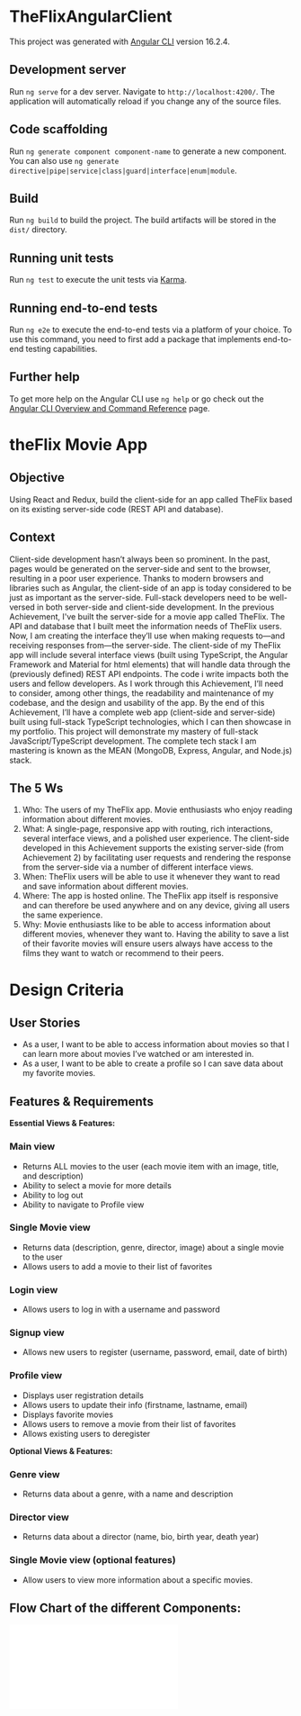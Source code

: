 # TheFlixAngularClient

This project was generated with [Angular CLI](https://github.com/angular/angular-cli) version 16.2.4.

## Development server

Run `ng serve` for a dev server. Navigate to `http://localhost:4200/`. The application will automatically reload if you change any of the source files.

## Code scaffolding

Run `ng generate component component-name` to generate a new component. You can also use `ng generate directive|pipe|service|class|guard|interface|enum|module`.

## Build

Run `ng build` to build the project. The build artifacts will be stored in the `dist/` directory.

## Running unit tests

Run `ng test` to execute the unit tests via [Karma](https://karma-runner.github.io).

## Running end-to-end tests

Run `ng e2e` to execute the end-to-end tests via a platform of your choice. To use this command, you need to first add a package that implements end-to-end testing capabilities.

## Further help

To get more help on the Angular CLI use `ng help` or go check out the [Angular CLI Overview and Command Reference](https://angular.io/cli) page.

# theFlix Movie App

## Objective

Using React and Redux, build the client-side for an app called TheFlix based on its
existing server-side code (REST API and database).

## Context

Client-side development hasn’t always been so prominent. In the past, pages would be generated on
the server-side and sent to the browser, resulting in a poor user experience. Thanks to modern
browsers and libraries such as Angular, the client-side of an app is today considered to be just as
important as the server-side. Full-stack developers need to be well-versed in both server-side and
client-side development.
In the previous Achievement, I've built the server-side for a movie app called TheFlix. The API and
database that I built meet the information needs of TheFlix users. Now, I am creating the
interface they’ll use when making requests to—and receiving responses from—the server-side. The
client-side of my TheFlix app will include several interface views (built using TypeScript, the Angular Framework and Material for html elements) that will handle data through the (previously defined) REST API endpoints.
The code i write impacts both the users and fellow developers. As I work through this
Achievement, I’ll need to consider, among other things, the readability and maintenance of my
codebase, and the design and usability of the app.
By the end of this Achievement, I’ll have a complete web app (client-side and server-side) built using
full-stack TypeScript technologies, which I can then showcase in my portfolio. This project will
demonstrate my mastery of full-stack JavaScript/TypeScript development. The complete tech stack I am
mastering is known as the MEAN (MongoDB, Express, Angular, and Node.js) stack.

## The 5 Ws

1. Who: The users of my TheFlix app. Movie enthusiasts who enjoy reading information about
   different movies.
2. What: A single-page, responsive app with routing, rich interactions, several interface views,
   and a polished user experience. The client-side developed in this Achievement supports
   the existing server-side (from Achievement 2) by facilitating user requests and rendering the
   response from the server-side via a number of different interface views.
3. When: TheFlix users will be able to use it whenever they want to read and save information
   about different movies.
4. Where: The app is hosted online. The TheFlix app itself is responsive and can therefore be
   used anywhere and on any device, giving all users the same experience.
5. Why: Movie enthusiasts like to be able to access information about different movies,
   whenever they want to. Having the ability to save a list of their favorite movies will ensure
   users always have access to the films they want to watch or recommend to their peers.

# Design Criteria

## User Stories

- As a user, I want to be able to access information about movies so that I can learn more
  about movies I’ve watched or am interested in.
- As a user, I want to be able to create a profile so I can save data about my favorite movies.

## Features & Requirements

**Essential Views & Features:**

### Main view

- Returns ALL movies to the user (each movie item with an image, title, and description)
- Ability to select a movie for more details
- Ability to log out
- Ability to navigate to Profile view

### Single Movie view

- Returns data (description, genre, director, image) about a single movie to the user
- Allows users to add a movie to their list of favorites

### Login view

- Allows users to log in with a username and password

### Signup view

- Allows new users to register (username, password, email, date of birth)

### Profile view

- Displays user registration details
- Allows users to update their info (firstname, lastname, email)
- Displays favorite movies
- Allows users to remove a movie from their list of favorites
- Allows existing users to deregister

**Optional Views & Features:**

### Genre view

- Returns data about a genre, with a name and description

### Director view

- Returns data about a director (name, bio, birth year, death year)

### Single Movie view (optional features)

- Allow users to view more information about a specific movies.

## Flow Chart of the different Components:

![TheFlix Angular App Flow Chart](diagrams/TheFlix-Angular-Flow.drawio.pdf)
